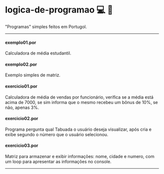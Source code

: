# logica-de-programao 💻 🧠
"Programas" simples feitos em Portugol. 

---------------------------------------------------------

#### exemplo01.por

 Calculadora de média estudantil.



#### exemplo02.por

 Exemplo simples de matriz.



#### exercicio01.por

 Calculadora de média de vendas por funcionário, verifica se a média está acima de 7000, se sim informa que o mesmo recebeu um bônus de 10%, se não, apenas 3%.

#### exercicio02.por

 Programa pergunta qual Tabuada o usuário deseja visualizar, após cria e exibe segundo o número que o usuário selecionou.

#### exercicio03.por

 Matriz para armazenar e exibir informações: nome, cidade e numero, com um loop para apresentar as informações no console.



---------------------------------------------------------
